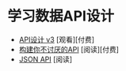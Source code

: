 <!-- Learn Data (i.e. JSON) API Desig -->
# 学习数据API设计
<!-- API Design, v3 [watch][$]
Build APIs You Won't Hate [$][read]
JSON API [read] -->

- [API设计 v3](https://frontendmasters.com/courses/api-design-nodejs-v3/) [观看][付费]
- [构建你不讨厌的API](http://apisyouwonthate.com/) [阅读][付费]
- [JSON API](http://jsonapi.org/) [阅读]